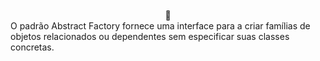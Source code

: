 <div align="center" style="display: inline_block"><br>
🎨
</div>
O padrão Abstract Factory fornece uma interface para a criar famílias de objetos relacionados ou dependentes sem especificar suas classes concretas.

